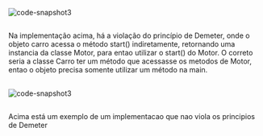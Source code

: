 ![code-snapshot3](https://github.com/EduTiyo/bcc/assets/128728277/61c9163d-f906-492c-a45c-f392af38b979)
##
Na implementação acima, há a violação do princípio de Demeter, onde o objeto carro acessa o método start() indiretamente, retornando uma instancia da classe Motor, para entao utilizar o start() do Motor. O correto seria a classe Carro ter um método que acessasse os metodos de Motor, entao o objeto precisa somente utilizar um método na main.
##
![code-snapshot3](https://github.com/EduTiyo/bcc/assets/128728277/62e73c25-7f82-482c-a767-0070ee4082ab)
##
Acima está um exemplo de um implementacao que nao viola os principios de Demeter
